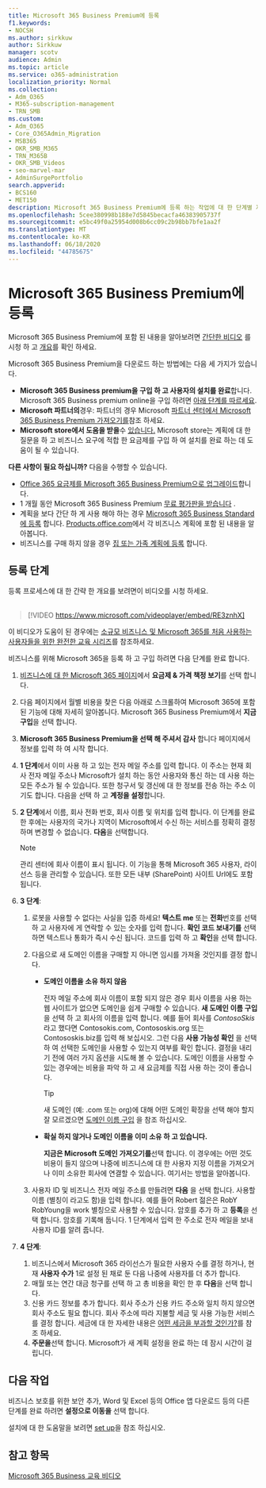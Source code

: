 ```yaml
---
title: Microsoft 365 Business Premium에 등록
f1.keywords:
- NOCSH
ms.author: sirkkuw
author: Sirkkuw
manager: scotv
audience: Admin
ms.topic: article
ms.service: o365-administration
localization_priority: Normal
ms.collection:
- Adm_O365
- M365-subscription-management
- TRN_SMB
ms.custom:
- Adm_O365
- Core_O365Admin_Migration
- MSB365
- OKR_SMB_M365
- TRN_M365B
- OKR_SMB_Videos
- seo-marvel-mar
- AdminSurgePortfolio
search.appverid:
- BCS160
- MET150
description: Microsoft 365 Business Premium에 등록 하는 작업에 대 한 단계별 지침을 제공 하 고 마이크로소프트 365 Business Premium에 포함 된 정보를 확인 하세요.
ms.openlocfilehash: 5cee380998b188e7d5845becacfa46383905737f
ms.sourcegitcommit: e5bc49f0a25954d008b6cc09c2b98bb7bfe1aa2f
ms.translationtype: MT
ms.contentlocale: ko-KR
ms.lasthandoff: 06/18/2020
ms.locfileid: "44785675"
---
```

# <a name="sign-up-for-microsoft-365-business-premium"></a>Microsoft 365 Business Premium에 등록

Microsoft 365 Business Premium에 포함 된 내용을 알아보려면 [간단한 비디오](https://go.microsoft.com/fwlink/?linkid=2109651) 를 시청 하 고 [개요](microsoft-365-business-overview.md)를 확인 하세요.

Microsoft 365 Business Premium을 다운로드 하는 방법에는 다음 세 가지가 있습니다.
- **Microsoft 365 Business premium을 구입 하 고 사용자의 설치를 완료**합니다. Microsoft 365 Business premium online을 구입 하려면 [아래 단계를 따르세요](#sign-up-steps).
- **Microsoft 파트너의**경우: 파트너의 경우 Microsoft [파트너 센터에서 Microsoft 365 Business Premium 가져오기를](get-microsoft-365-business.md)참조 하세요.
- **Microsoft store에서 도움을 받을**수 [있습니다.](https://go.microsoft.com/fwlink/?linkid=2109652) Microsoft store는 계획에 대 한 질문을 하 고 비즈니스 요구에 적합 한 요금제를 구입 하 여 설치를 완료 하는 데 도움이 될 수 있습니다.

**다른 사항이 필요 하십니까?** 다음을 수행할 수 있습니다.
- [Office 365 요금제를 Microsoft 365 Business Premium으로 업그레이드](migrate-to-microsoft-365-business.md)합니다.
- 1 개월 동안 Microsoft 365 Business Premium [무료 평가판을 받습니다](https://go.microsoft.com/fwlink/p/?linkid=2102309) .
- 계획을 보다 간단 하 게 사용 해야 하는 경우 [Microsoft 365 Business Standard에 등록](https://go.microsoft.com/fwlink/p/?LinkID=510935) 합니다. [Products.office.com](https://go.microsoft.com/fwlink/?linkid=2109397)에서 각 비즈니스 계획에 포함 된 내용을 알아봅니다.
- 비즈니스를 구매 하지 않을 경우 [집 또는 가족 계획에 등록](https://go.microsoft.com/fwlink/?linkid=2109398) 합니다. 

## <a name="sign-up-steps"></a>등록 단계

등록 프로세스에 대 한 간략 한 개요를 보려면이 비디오를 시청 하세요.<br><br>

> [!VIDEO https://www.microsoft.com/videoplayer/embed/RE3znhX] 

이 비디오가 도움이 된 경우에는 [소규모 비즈니스 및 Microsoft 365를 처음 사용하는 사용자들을 위한 완전한 교육 시리즈](https://support.microsoft.com/office/6ab4bbcd-79cf-4000-a0bd-d42ce4d12816)를 참조하세요.

비즈니스를 위해 Microsoft 365을 등록 하 고 구입 하려면 다음 단계를 완료 합니다.

1. [비즈니스에 대 한 Microsoft 365 페이지](https://go.microsoft.com/fwlink/?linkid=2109654)에서 **요금제 & 가격 책정 보기**를 선택 합니다. 
2. 다음 페이지에서 월별 비용을 찾은 다음 아래로 스크롤하여 Microsoft 365에 포함 된 기능에 대해 자세히 알아봅니다. Microsoft 365 Business Premium에서 **지금 구입**을 선택 합니다.
3. **Microsoft 365 Business Premium을 선택 해 주셔서 감사** 합니다 페이지에서 정보를 입력 하 여 시작 합니다.
4. **1 단계**에서 이미 사용 하 고 있는 전자 메일 주소를 입력 합니다. 이 주소는 현재 회사 전자 메일 주소나 Microsoft가 설치 하는 동안 사용자와 통신 하는 데 사용 하는 모든 주소가 될 수 있습니다. 또한 청구서 및 갱신에 대 한 정보를 전송 하는 주소 이기도 합니다. 다음을 선택 하 고 **계정을 설정**합니다.
5. **2 단계**에서 이름, 회사 전화 번호, 회사 이름 및 위치를 입력 합니다. 이 단계를 완료 한 후에는 사용자의 국가나 지역이 Microsoft에서 수신 하는 서비스를 정확히 결정 하며 변경할 수 없습니다. **다음**을 선택합니다.
    > [!NOTE]
    > 관리 센터에 회사 이름이 표시 됩니다. 이 기능을 통해 Microsoft 365 사용자, 라이선스 등을 관리할 수 있습니다. 또한 모든 내부 (SharePoint) 사이트 Url에도 포함 됩니다.
6. **3 단계**:

    1. 로봇을 사용할 수 없다는 사실을 입증 하세요! **텍스트 me** 또는 **전화**번호를 선택 하 고 사용자에 게 연락할 수 있는 숫자를 입력 합니다. **확인 코드 보내기를** 선택 하면 텍스트나 통화가 즉시 수신 됩니다. 코드를 입력 하 고 **확인**을 선택 합니다.
    2. 다음으로 새 도메인 이름을 구매할 지 아니면 임시를 가져올 것인지를 결정 합니다.

        - **도메인 이름을 소유 하지 않음** 
        
            전자 메일 주소에 회사 이름이 포함 되지 않은 경우 회사 이름을 사용 하는 웹 사이트가 없으면 도메인을 쉽게 구매할 수 있습니다. **새 도메인 이름 구입**을 선택 하 고 회사의 이름을 입력 합니다. 예를 들어 회사를 *ContosoSkis*라고 했다면 Contosokis.com, Contososkis.org 또는 Contososkis.biz를 입력 해 보십시오. 그런 다음 **사용 가능성 확인** 을 선택 하 여 선택한 도메인을 사용할 수 있는지 여부를 확인 합니다. 결정을 내리기 전에 여러 가지 옵션을 시도해 볼 수 있습니다. 도메인 이름을 사용할 수 있는 경우에는 비용을 파악 하 고 새 요금제를 직접 사용 하는 것이 좋습니다. 
       
            > [!TIP]
            > 새 도메인 (예: .com 또는 org)에 대해 어떤 도메인 확장을 선택 해야 할지 잘 모르겠으면 [도메인 이름 구입](https://go.microsoft.com/fwlink/?linkid=2109700) 을 참조 하십시오.
        
        - **확실 하지 않거나 도메인 이름을 이미 소유 하 고 있습니다.** 
        
             **지금은 Microsoft 도메인 가져오기를**선택 합니다. 이 경우에는 어떤 것도 비용이 들지 않으며 나중에 비즈니스에 대 한 사용자 지정 이름을 가져오거나 이미 소유한 회사에 연결할 수 있습니다. 여기서는 방법을 알아봅니다.

    3. 사용자 ID 및 비즈니스 전자 메일 주소를 만들려면 **다음** 을 선택 합니다. 사용할 이름 (별칭이 라고도 함)을 입력 합니다. 예를 들어 Robert 젊은은 RobY RobYoung을 work 별칭으로 사용할 수 있습니다. 암호를 추가 하 고 **등록**을 선택 합니다. 암호를 기록해 둡니다. 1 단계에서 입력 한 주소로 전자 메일을 보내 사용자 ID를 알려 줍니다.
7. **4 단계**: 

    1. 비즈니스에서 Microsoft 365 라이선스가 필요한 사용자 수를 결정 하거나, 현재 **사용자 수가** 1로 설정 된 채로 둔 다음 나중에 사용자를 더 추가 합니다. 
    2. 매월 또는 연간 대금 청구를 선택 하 고 총 비용을 확인 한 후 **다음**을 선택 합니다. 
    3. 신용 카드 정보를 추가 합니다. 회사 주소가 신용 카드 주소와 일치 하지 않으면 회사 주소도 필요 합니다. 회사 주소에 따라 지불할 세금 및 사용 가능한 서비스를 결정 합니다. 세금에 대 한 자세한 내용은 [어떤 세금을 부과할 것인가?](https://go.microsoft.com/fwlink/?linkid=2109701)를 참조 하세요.
    4. **주문을**선택 합니다. Microsoft가 새 계획 설정을 완료 하는 데 잠시 시간이 걸립니다.

## <a name="whats-next"></a>다음 작업

비즈니스 보호를 위한 보안 추가, Word 및 Excel 등의 Office 앱 다운로드 등의 다른 단계를 완료 하려면 **설정으로 이동을** 선택 합니다.

설치에 대 한 도움말을 보려면 [set up](set-up.md)을 참조 하십시오.

## <a name="see-also"></a>참고 항목

[Microsoft 365 Business 교육 비디오](https://support.microsoft.com/office/6ab4bbcd-79cf-4000-a0bd-d42ce4d12816)
